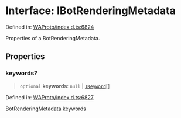# Interface: IBotRenderingMetadata

Defined in: [WAProto/index.d.ts:6824](https://github.com/Fokusdotid/bail/blob/a1b2bb6d3d63874a4f497e70ebd6347b2869da8e/WAProto/index.d.ts#L6824)

Properties of a BotRenderingMetadata.

## Properties

### keywords?

> `optional` **keywords**: `null` \| [`IKeyword`](../namespaces/BotRenderingMetadata/interfaces/IKeyword.md)[]

Defined in: [WAProto/index.d.ts:6827](https://github.com/Fokusdotid/bail/blob/a1b2bb6d3d63874a4f497e70ebd6347b2869da8e/WAProto/index.d.ts#L6827)

BotRenderingMetadata keywords
